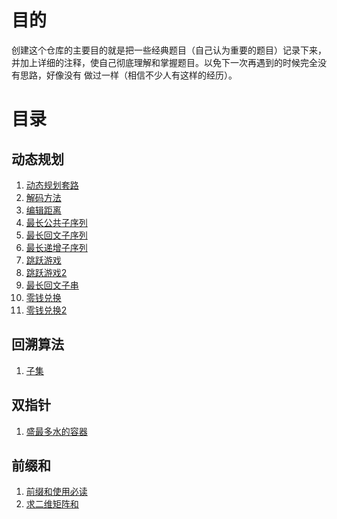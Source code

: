# 目的
创建这个仓库的主要目的就是把一些经典题目（自己认为重要的题目）记录下来，
并加上详细的注释，使自己彻底理解和掌握题目。以免下一次再遇到的时候完全没有思路，好像没有
做过一样（相信不少人有这样的经历）。

# 目录

## 动态规划
1. [动态规划套路](src/动态规划/动态规划.md)
2. [解码方法](./src/动态规划/解码方法.java)
3. [编辑距离](./src/动态规划/编辑距离.java)
4. [最长公共子序列](src/动态规划/最长公共子序列.java)
5. [最长回文子序列](src/动态规划/最长回文子序列.java)
6. [最长递增子序列](src/动态规划/最长递增子序列.java)
7. [跳跃游戏](src/动态规划/跳跃游戏.java)
8. [跳跃游戏2](src/动态规划/跳跃游戏2.java)
9. [最长回文子串](src/动态规划/最长回文子串.java)
10. [零钱兑换](src/动态规划/零钱兑换.java)
11. [零钱兑换2](src/动态规划/零钱兑换2.java)
## 回溯算法
1. [子集](src/dfs/子集.java)
## 双指针
1. [盛最多水的容器](./src/双指针/盛最多水的容器.java)
## 前缀和
1. [前缀和使用必读](./src/前缀和/前缀和.md)
2. [求二维矩阵和](./src/前缀和/NumMatrix.java)
